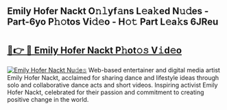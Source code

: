 ## Emily Hofer Nackt O𝚗𝚕yf𝚊ns L𝚎a𝚔ed N𝚞𝚍es - Part-6yo P𝚑𝚘tos Vi𝚍𝚎o - H𝚘𝚝 Part L𝚎a𝚔s 6JReu

# <h2><a href="http://kfbzjq.oniu.top/?m=Emily+Hofer+Nackt">🔗👉 🔴 Emily Hofer Nackt P𝚑ot𝚘𝚜 V𝚒d𝚎o</a></h2>

[![Emily Hofer Nackt Nu𝚍e𝚜](https://i.imgur.com/0qMVB7G.gif)](http://kfbzjq.oniu.top/?m=Emily+Hofer+Nackt)
Web-based entertainer and digital media artist Emily Hofer Nackt, acclaimed for sharing dance and lifestyle ideas through solo and collaborative dance acts and short videos. Inspiring activist Emily Hofer Nackt, celebrated for their passion and commitment to creating positive change in the world.  
